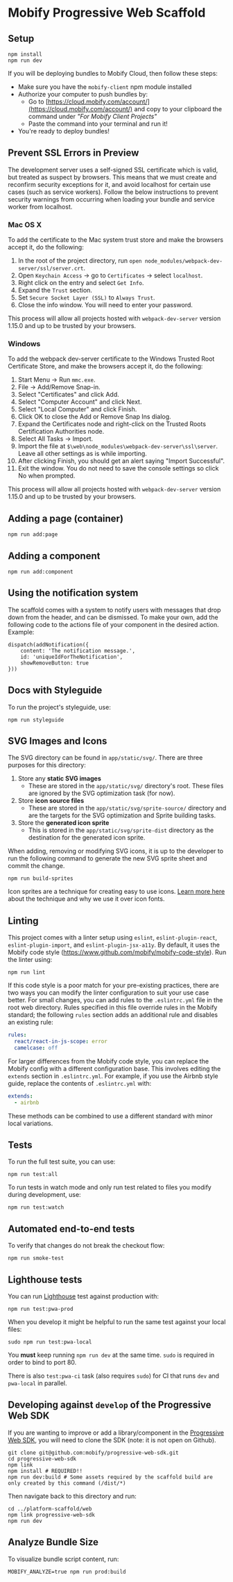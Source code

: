 # Mobify Progressive Web Scaffold

## Setup

```
npm install
npm run dev
```

If you will be deploying bundles to Mobify Cloud, then follow these steps:

- Make sure you have the `mobify-client` npm module installed
- Authorize your computer to push bundles by:
    - Go to [https://cloud.mobify.com/account/](https://cloud.mobify.com/account/) and copy to your clipboard the command under _"For Mobify Client Projects"_
    - Paste the command into your terminal and run it!
- You're ready to deploy bundles!

## Prevent SSL Errors in Preview

The development server uses a self-signed SSL certificate which is
valid, but treated as suspect by browsers. This means that we must
create and reconfirm security exceptions for it, and avoid localhost
for certain use cases (such as service workers). Follow the below
instructions to prevent security warnings from occurring when loading
your bundle and service worker from localhost.

### Mac OS X

To add the certificate to the Mac system trust store and make the
browsers accept it, do the following:

1. In the root of the project directory, run `open node_modules/webpack-dev-server/ssl/server.crt`.
2. Open `Keychain Access` -> go to `Certificates` -> select `localhost`.
3. Right click on the entry and select `Get Info`.
4. Expand the `Trust` section.
5. Set `Secure Socket Layer (SSL)` to `Always Trust`.
6. Close the info window. You will need to enter your password.

This process will allow all projects hosted with `webpack-dev-server`
version 1.15.0 and up to be trusted by your browsers.

### Windows

To add the webpack dev-server certificate to the Windows Trusted Root Certificate Store,
and make the browsers accept it, do the following:

1. Start Menu -> Run `mmc.exe`.
2. File -> Add/Remove Snap-in.
3. Select "Certificates" and click Add.
4. Select "Computer Account" and click Next.
5. Select "Local Computer" and click Finish.
6. Click OK to close the Add or Remove Snap Ins dialog.
7. Expand the Certificates node and right-click on the Trusted Roots Certification Authorities node.
8. Select All Tasks -> Import.
9. Import the file at `$\web\node_modules\webpack-dev-server\ssl\server`. Leave all other settings as is while importing.
10. After clicking Finish, you should get an alert saying "Import Successful".
11. Exit the window. You do not need to save the console settings so click No when prompted.

This process will allow all projects hosted with `webpack-dev-server`
version 1.15.0 and up to be trusted by your browsers.

## Adding a page (container)

```
npm run add:page
```

## Adding a component

```
npm run add:component
```

## Using the notification system

The scaffold comes with a system to notify users with messages that drop down
from the header, and can be dismissed. To make your own, add the following code
to the actions file of your component in the desired action. Example:

```
dispatch(addNotification({
    content: 'The notification message.',
    id: 'uniqueIdForTheNotification',
    showRemoveButton: true
}))
```

## Docs with Styleguide

To run the project's styleguide, use:

```
npm run styleguide
```

## SVG Images and Icons

The SVG directory can be found in `app/static/svg/`. There are three purposes for this directory:

1. Store any **static SVG images**
    * These are stored in the `app/static/svg/` directory's root. These files are ignored by the SVG optimization task (for now).
2. Store **icon source files**
    * These are stored in the `app/static/svg/sprite-source/` directory and are the targets for the SVG optimization and Sprite building tasks.
3. Store the **generated icon sprite**
    * This is stored in the `app/static/svg/sprite-dist` directory as the destination for the generated icon sprite.

When adding, removing or modifying SVG icons, it is up to the developer to run the following command to generate the new SVG sprite sheet and commit the change.

```
npm run build-sprites
```

Icon sprites are a technique for creating easy to use icons. [Learn more here](https://medium.com/@webprolific/why-and-how-i-m-using-svg-over-fonts-for-icons-7241dab890f0#.1v9l7c7q2) about the technique and why we use it over icon fonts.

## Linting

This project comes with a linter setup using `eslint`,
`eslint-plugin-react`, `eslint-plugin-import`, and
`eslint-plugin-jsx-a11y`. By default, it uses the Mobify code style
(https://www.github.com/mobify/mobify-code-style). Run the linter
using:

```
npm run lint
```

If this code style is a poor match for your pre-existing practices,
there are two ways you can modify the linter configuration to suit
your use case better. For small changes, you can add rules to the
`.eslintrc.yml` file in the root web directory. Rules specified in
this file override rules in the Mobify standard; the following `rules`
section adds an additional rule and disables an existing rule:

```yaml
rules:
  react/react-in-js-scope: error
  camelcase: off
```

For larger differences from the Mobify code style, you can replace the
Mobify config with a different configuration base. This involves
editing the `extends` section in `.eslintrc.yml`. For example, if you
use the Airbnb style guide, replace the contents of `.eslintrc.yml`
with:

```yaml
extends:
  - airbnb
```

These methods can be combined to use a different standard with minor
local variations.

## Tests

To run the full test suite, you can use:

```
npm run test:all
```

To run tests in watch mode and only run test related to files you modify during development, use:

```
npm run test:watch
```

## Automated end-to-end tests

To verify that changes do not break the checkout flow:

```
npm run smoke-test
```

## Lighthouse tests

You can run [Lighthouse](https://github.com/GoogleChrome/lighthouse) test against production with:

```
npm run test:pwa-prod
```

When you develop it might be helpful to run the same test against your local files:

```
sudo npm run test:pwa-local
```

You **must** keep running `npm run dev` at the same time. `sudo` is required in order to bind to port 80.

There is also `test:pwa-ci` task (also requires `sudo`) for CI that runs `dev` and `pwa-local` in parallel.

## Developing against `develop` of the Progressive Web SDK

If you are wanting to improve or add a library/component in the [Progressive Web SDK](https://github.com/mobify/progressive-web-sdk),
you will need to clone the SDK (note: it is not open on Github).

```
git clone git@github.com:mobify/progressive-web-sdk.git
cd progressive-web-sdk
npm link
npm install # REQUIRED!!
npm run dev:build # Some assets required by the scaffold build are only created by this command (/dist/*)
```

Then navigate back to this directory and run:
```
cd ../platform-scaffold/web
npm link progressive-web-sdk
npm run dev
```

## Analyze Bundle Size

To visualize bundle script content, run:

```
MOBIFY_ANALYZE=true npm run prod:build
```
